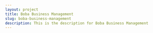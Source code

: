 ```yaml
---
layout: project
title: Boba Business Management
slug: boba-business-management
description: This is the description for Boba Business Management
---
```

